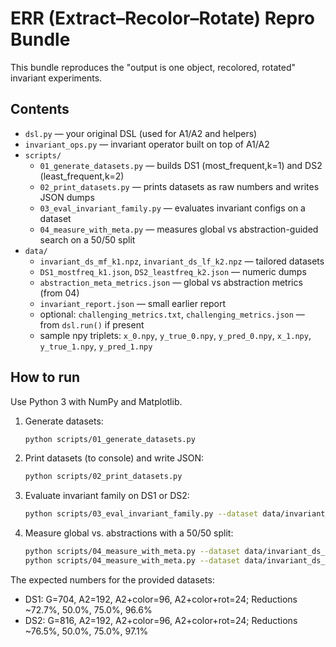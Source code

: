 # ERR (Extract–Recolor–Rotate) Repro Bundle

This bundle reproduces the "output is one object, recolored, rotated" invariant experiments.

## Contents
- `dsl.py` — your original DSL (used for A1/A2 and helpers)
- `invariant_ops.py` — invariant operator built on top of A1/A2
- `scripts/`
  - `01_generate_datasets.py` — builds DS1 (most_frequent,k=1) and DS2 (least_frequent,k=2)
  - `02_print_datasets.py` — prints datasets as raw numbers and writes JSON dumps
  - `03_eval_invariant_family.py` — evaluates invariant configs on a dataset
  - `04_measure_with_meta.py` — measures global vs abstraction-guided search on a 50/50 split
- `data/`
  - `invariant_ds_mf_k1.npz`, `invariant_ds_lf_k2.npz` — tailored datasets
  - `DS1_mostfreq_k1.json`, `DS2_leastfreq_k2.json` — numeric dumps
  - `abstraction_meta_metrics.json` — global vs abstraction metrics (from 04)
  - `invariant_report.json` — small earlier report
  - optional: `challenging_metrics.txt`, `challenging_metrics.json` — from `dsl.run()` if present
  - sample npy triplets: `x_0.npy`, `y_true_0.npy`, `y_pred_0.npy`, `x_1.npy`, `y_true_1.npy`, `y_pred_1.npy`

## How to run
Use Python 3 with NumPy and Matplotlib.

1. Generate datasets:
   ```bash
   python scripts/01_generate_datasets.py
   ```
2. Print datasets (to console) and write JSON:
   ```bash
   python scripts/02_print_datasets.py
   ```
3. Evaluate invariant family on DS1 or DS2:
   ```bash
   python scripts/03_eval_invariant_family.py --dataset data/invariant_ds_mf_k1.npz
   ```
4. Measure global vs. abstractions with a 50/50 split:
   ```bash
   python scripts/04_measure_with_meta.py --dataset data/invariant_ds_mf_k1.npz
   python scripts/04_measure_with_meta.py --dataset data/invariant_ds_lf_k2.npz
   ```

The expected numbers for the provided datasets:
- DS1: G=704, A2=192, A2+color=96, A2+color+rot=24; Reductions ~72.7%, 50.0%, 75.0%, 96.6%
- DS2: G=816, A2=192, A2+color=96, A2+color+rot=24; Reductions ~76.5%, 50.0%, 75.0%, 97.1%
